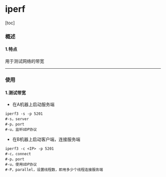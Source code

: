 # iperf

[toc]

### 概述

#### 1.特点
用于测试网络的带宽

***

### 使用

#### 1.测试带宽

* 在A机器上启动服务端
```shell
iperf3 -s -p 5201
#-s，server
#-p，port
#-u，监听UDP协议
```

* 在B机器上启动客户端，连接服务端
```shell
iperf3 -c <IP> -p 5201
#-c，connect
#-p，port
#-u，使用UDP协议
#-P，parallel，设置线程数，即用多少个线程连接服务端
```
